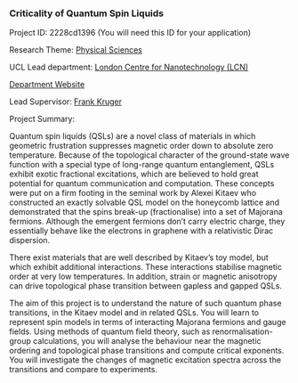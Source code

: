 ### Criticality of Quantum Spin Liquids

Project ID: 2228cd1396
(You will need this ID for your application)

Research Theme: [Physical Sciences](../themes/physical-sciences.md)

UCL Lead department: [London Centre for Nanotechnology (LCN)](../departments/london-centre-for-nanotechnology.md)

[Department Website](https://www.london-nano.com)

Lead Supervisor: [Frank Kruger](https://profiles.ucl.ac.uk/44225)

Project Summary:

Quantum spin liquids (QSLs) are a novel class of materials in which geometric frustration suppresses magnetic order down to absolute zero temperature. Because of the topological character of the ground-state wave function with a special type of long-range quantum entanglement, QSLs exhibit exotic fractional excitations, which are believed to hold great potential for quantum communication and computation. These concepts were put on a firm footing in the seminal work by Alexei Kitaev who constructed an exactly solvable QSL model on the honeycomb lattice and demonstrated that the spins break-up (fractionalise) into a set of Majorana fermions. Although the emergent fermions don’t carry electric charge, they essentially behave like the electrons in graphene with a relativistic Dirac dispersion.

There exist materials that are well described by Kitaev’s toy model, but which exhibit additional interactions. These interactions stabilise magnetic order at very low temperatures.  In addition, strain or magnetic anisotropy can drive topological phase transition between gapless and gapped QSLs. 

The aim of this project is to understand the nature of such quantum phase transitions, in the Kitaev model and in related QSLs. You will learn to represent spin models in terms of interacting Majorana fermions and gauge fields. Using methods of quantum field theory, such as renormalisation-group calculations, you will analyse the behaviour near the magnetic ordering and topological phase transitions and compute critical exponents. You will investigate the changes of magnetic excitation spectra across the transitions and compare to experiments.
